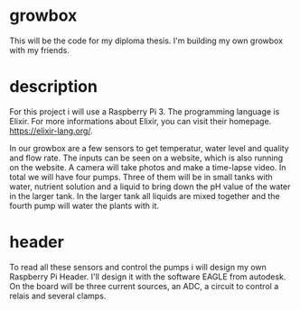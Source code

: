 # growbox
This will be the code for my diploma thesis. I'm building my own growbox with my friends.

# description
For this project i will use a Raspberry Pi 3. The programming language is Elixir. For more informations about Elixir, you can visit their homepage. https://elixir-lang.org/.

In our growbox are a few sensors to get temperatur, water level and quality and flow rate. The inputs can be seen on a website, which is also running on the website. A camera will take photos and make a time-lapse video. In total we will have four pumps. Three of them will be in small tanks with water, nutrient solution and a liquid to bring down the pH value of the water in the larger tank. In the larger tank all liquids are mixed together and the fourth pump will water the plants with it.

# header
To read all these sensors and control the pumps i will design my own Raspberry Pi Header. I'll design it with the software EAGLE from autodesk. On the board will be three current sources, an ADC, a circuit to control a relais and several clamps.


